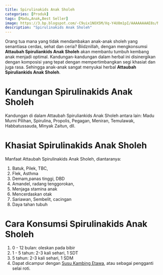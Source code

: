 ```yaml
---
title: Spirulinakids Anak Sholeh
categories: [Produk]
tags: [Madu,Anak,Best Seller]
image: https://3.bp.blogspot.com/-C9uix1NOX5M/Xq-Y4U8m1pI/AAAAAAAAE8s/NfnvG9DL4sIUbRIfspWVVzSjmZKTv68zACPcBGAsYHg/s1600/202004-produk-spirulinakids-thumb-opt.png
description: "Spirulinakids Anak Sholeh"
---
```


<div class="paraph">Orang tua mana yang tidak mendambakan anak-anak sholeh yang senantiasa cerdas, sehat dan ceria? Biidznillah, dengan mengkonsumsi <b>Attaubah Spiruliankids Anak Sholeh</b> akan membantu tumbuh kembang anak menjadi optimal. Kandungan-kandungan dalam herbal ini disinergikan dengan komposisi yang tepat dengan mempertimbangkan segi khasiat dan juga rasa. Sehingga anak-anak sangat menyukai herbal <b>Attaubah Spiruliankids Anak Sholeh</b>.</div>

<h1>Kandungan Spirulinakids Anak Sholeh</h1>

<div class="paraph">Kandungan di dalam Attaubah Spiruliankids Anak Sholeh antara lain: Madu Murni Pilihan, Spirulina, Propolis, Pegagan, Meniran, Temulawak, Habbatussauda, Minyak Zaitun, dll.</div>

<h1>Khasiat Spirulinakids Anak Sholeh</h1>

<div class="paraph">Manfaat Attaubah Spirulinakids Anak Sholeh, diantaranya:</div>

<ol><li>Batuk, Pilek, TBC,</li>
<li>Flek, Asthma</li>
<li>Demam,panas tinggi, DBD</li>
<li>Amandel, radang tenggorokan,</li>
<li>Menjaga stamina anak</li>
<li>Mencerdaskan otak</li>
<li>Sariawan, Sembelit, cacingan</li>
<li>Daya tahan tubuh</li></ol>

<h1>Cara Konsumsi Spirulinakids Anak Sholeh</h1>

<ol>
<li>0 - 12 bulan: oleskan pada bibir</li>
<li>1 - 5 tahun: 2-3 kali sehari, 1 SDT</li>
<li>5 tahun: 2-3 kali sehari, 1 SDM</li>
<li>Dapat dicampur dengan <a  class="mhoapp blue" href="{{ site.baseurl }}/posts/susu-kambing-etawa-nk5" title="Susu Kambing Etawa Organik Attaubah">Susu Kambing Etawa</a>, atau sebagai pengganti selai roti.